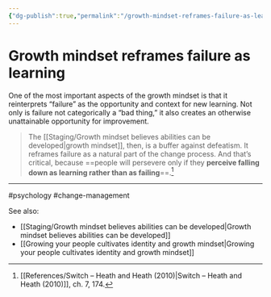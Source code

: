 ```yaml
---
{"dg-publish":true,"permalink":"/growth-mindset-reframes-failure-as-learning/"}
---
```



# Growth mindset reframes failure as learning

One of the most important aspects of the growth mindset is that it reinterprets “failure” as the opportunity and context for new learning. Not only is failure not categorically a “bad thing,” it also creates an otherwise unattainable opportunity for improvement.

> The [[Staging/Growth mindset believes abilities can be developed\|growth mindset]], then, is a buffer against defeatism. It reframes failure as a natural part of the change process. And that’s critical, because ==people will persevere only if they **perceive falling down as learning rather than as failing**==.[^1]


---
#psychology #change-management 

See also:
- [[Staging/Growth mindset believes abilities can be developed\|Growth mindset believes abilities can be developed]]
- [[Growing your people cultivates identity and growth mindset\|Growing your people cultivates identity and growth mindset]]

[^1]: [[References/Switch – Heath and Heath (2010)\|Switch – Heath and Heath (2010)]], ch. 7, 174.